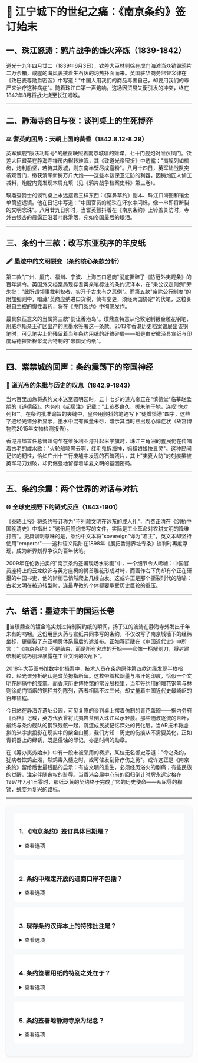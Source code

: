 # 📜 江宁城下的世纪之痛：《南京条约》签订始末

## 一、珠江怒涛：鸦片战争的烽火淬炼（1839-1842）

道光十九年四月廿二（1839年6月3日），钦差大臣林则徐在虎门海滩当众销毁鸦片二万余箱，咸腥的海风裹挟着生石灰的灼热扑面而来。英国驻华商务监督义律在《致巴麦尊勋爵密函》中写道："中国人用我们的商品毒害自己，却要用我们的尊严来治疗这种病症"。随着珠江口第一声炮响，这场因贸易失衡引发的冲突，终在1842年8月将战火烧至长江咽喉。

---

## 二、静海寺的日与夜：谈判桌上的生死博弈

### ⚖️ 耆英的困局：天朝上国的黄昏（1842.8.12-8.29）

英军旗舰"康沃利斯号"的舷窗映照着南京城墙的雉堞，七十门舰炮对准仪凤门。钦差大臣耆英在静海寺禅房内辗转难眠，其《致道光帝密折》中透露："夷舰列如梳齿，炮利船坚，若待其轰城，则东南半壁尽成齑粉"。八月十四日，英军陆战队突袭观音门，缴获清军新铸万斤大炮——这些本该保卫江防的利器，因铸炮匠人偷工减料，炮膛内竟发现木屑充填（见《鸦片战争档案史料》第三卷）。

璞鼎查爵士的谈判桌上永远摆着三样东西：《穿鼻草约》副本、珠江口海图和镶金单筒望远镜。他在日记中写道："中国官员的朝珠在汗水中闪烁，像一串即将断裂的文明念珠"。八月廿九日卯时，当耆英颤抖着在《南京条约》上钤盖关防时，寺外古银杏的晨露正沿着叶脉滑落，宛如帝国最后的眼泪。

---

## 三、条约十三款：改写东亚秩序的羊皮纸

### 🖋️ 墨迹中的文明裂变（条约核心条款分析）

第二款"广州、厦门、福州、宁波、上海五口通商"彻底撕碎了《防范外夷规条》的百年禁令。英国外交档案局现存耆英亲笔标注的条约汉译本，在"秉公议定则例"旁朱批："此所谓领事裁判权者，实开千古未有之恶例"。而第五款"废除公行制度"的附加细则中，暗藏"英商应纳进口货税，倘有变更，须经两国协定"的伏笔，这粒关税自主权的慢性毒药，将在《虎门条约》中彻底发作。

最具象征意义的当属第三款"割让香港岛"。璞鼎查特意从伦敦定制镀金雕花钢笔，用威尔斯亲王矿区出产的黑墨水签署这一条款。2013年香港历史档案馆展出该钢笔时，可见笔尖上仍残留着当年条约用纸的纤维碎屑——那是由安徽泾县宣纸与印度马德拉斯棉浆混合特制的"帝国契约纸"。

---

## 四、紫禁城的回声：条约震荡下的帝国神经

### 🏮 道光帝的朱批与历史的叹息（1842.9-1843）

当六百里加急将条约文本送至圆明园时，五十七岁的道光帝正在"慎德堂"临摹赵孟頫的《道德经》。内务府《起居注》记载："上览奏良久，掷朱笔于地，连叹'愧对列祖'"。在条约批准谕旨的夹缝中，皇帝用颤抖的笔迹写下"徒增愤懑"四字，这些字迹经光谱分析显示，墨水中混有微量朱砂，暗示其当时已出现心悸症状（故宫博物院2015年文物检测报告）。

香港开埠首任总督砵甸乍在维多利亚港升起米字旗时，珠江三角洲的疍民仍在传唱着古老的咸水歌："火轮船喷黑云啊，红毛鬼拆海神，妈祖娘娘快显灵"。这种民间记忆的韧性，恰如广州十三行废墟中发现的石碑残片，其上"夷夏大防"的刻痕虽被英军马刀划破，却仍倔强地留存着华夏文明的基因密码。

---

## 五、条约余震：两个世界的对话与对抗

### 🌐 全球史视野下的链式反应（1843-1901）

《泰晤士报》将条约签订称为"不列颠文明在远东的成人礼"，而费正清在《剑桥中国晚清史》中指出："这份用舰炮书写的文件，实际是工业革命对农耕文明的降维打击"。更具讽刺意味的是，条约中文本将"sovereign"译为"君主"，英文本却坚持使用"emperor"——这种语义陷阱在1898年《展拓香港界址专条》谈判时再度浮现，成为新界划界争议的百年伏笔。

2009年在伦敦拍卖的"南京条约签署现场水彩画"中，一个细节令人唏嘘：中国官员座椅上的云龙纹饰与英方座椅的狮首雕花形成对峙，而画作右下角却有个正在研墨的中国书吏，他的辫梢已悄然爬上几缕白发。这或许正是那个撕裂时代的隐喻：古老文明在被迫转型时，连最卑微的个体都要承受历史巨轮的重压。

---

## 六、结语：墨迹未干的国运长卷

🧱当璞鼎查的镀金笔尖划过特制契约纸的瞬间，扬子江的波涛在静海寺外发出千年未有的呜咽。这份用黑火药与宣纸共同书写的条约，不仅改写了南京城墙下的经纬坐标，更撕裂了东亚朝贡体系最后的遮羞布。正如蒋廷黻在《中国近代史》中所言："《南京条约》不是结束，而是所有灾难的开始——它像一柄解剖刀，将封建帝制的腐朽肌理暴露在工业文明的X光下"。

2018年大英图书馆数字化档案中，技术人员在条约原件第四款边缘发现半枚指纹，经光谱分析确认是耆英拇指所留。这枚带着松烟墨与冷汗的印痕，恰似一个文明在剧痛中的痉挛。而香港历史博物馆的常设展柜里，当年签约用的雕花钢笔与林则徐虎门销烟的铜秤并列陈列，两者相隔不过三米，却丈量着中国近代史最崎岖的百年征程。

今日站在静海寺遗址公园，可见复原的谈判桌上摆着仿制的青花盖碗——据内务府《贡档》记载，英方代表曾将武夷岩茶倒入珠江以示轻蔑。那些随波逐流的茶叶，最终与条约舰队的钢铁残骸一起，沉淀成民族记忆深处的钙化层。当AR技术将虚拟的米字旗投影在现实中的紫金山麓，我们方知：历史的伤痕从不需要美化，正如青铜器上的绿锈，既是侵蚀的印记，亦是时间的勋章。

在《筹办夷务始末》中有一段未被采用的奏折，某位无名御史写道："今之条约，犹病者饮鸩止渴，然鸩毒入髓之时，或可催发刮骨疗伤之勇"。或许这正是《南京条约》留给后世最残酷的启示：有些文明的重生，必须经历浴火的剧痛；有些民族的觉醒，注定伴随丧权的耻辱。当香港会展中心前的回归倒计时牌永远定格在1997年7月1日零时，那纸泛黄的契约终于完成了它的历史使命——从屈辱的枷锁，蜕变为复兴的路标。

---

<style>
.quiz-box {
  background: #f8f9fa;
  border-radius: 10px;
  padding: 20px;
  margin: 20px 0;
  box-shadow: 0 2px 5px rgba(0,0,0,0.1);
}

.quiz-question {
  background: white;
  border-radius: 8px;
  padding: 15px;
  margin-bottom: 15px;
}

.quiz-option {
  display: block;
  padding: 10px;
  margin: 5px 0;
  border: 1px solid #ddd;
  border-radius: 5px;
  cursor: pointer;
}

.quiz-option:hover {
  background: #f0f0f0;
}

.quiz-answer {
  margin-top: 10px;
  padding: 10px;
  border-radius: 5px;
  background: #e8f5e9;
  color: #2e7d32;
}
</style>

<div class="quiz-box">
  <div class="quiz-question">
    <h3>1. 《南京条约》签订具体日期是？</h3>
    <details>
      <summary>查看选项</summary>
      <div class="quiz-option">A. 1840年8月29日</div>
      <div class="quiz-option">B. 1842年8月29日</div>
      <div class="quiz-option">C. 1842年9月7日</div>
      <div class="quiz-option">D. 1843年7月22日</div>
      <details>
        <summary>查看答案</summary>
        <div class="quiz-answer">正确答案是 B. 1842年8月29日（道光二十二年七月二十四日）</div>
      </details>
    </details>
  </div>

  <div class="quiz-question">
    <h3>2. 条约中规定开放的通商口岸不包括？</h3>
    <details>
      <summary>查看选项</summary>
      <div class="quiz-option">A. 厦门</div>
      <div class="quiz-option">B. 宁波</div>
      <div class="quiz-option">C. 天津</div>
      <div class="quiz-option">D. 上海</div>
      <details>
        <summary>查看答案</summary>
        <div class="quiz-answer">正确答案是 C. 天津（五口为广州、厦门、福州、宁波、上海）</div>
      </details>
    </details>
  </div>

  <div class="quiz-question">
    <h3>3. 现存条约汉译本上的特殊批注是？</h3>
    <details>
      <summary>查看选项</summary>
      <div class="quiz-option">A. 道光帝朱批</div>
      <div class="quiz-option">B. 耆英私印</div>
      <div class="quiz-option">C. 林则徐眉批</div>
      <div class="quiz-option">D. 璞鼎查签名</div>
      <details>
        <summary>查看答案</summary>
        <div class="quiz-answer">正确答案是 A. 道光帝朱批（'徒增愤懑'四字现存英国国家档案馆）</div>
      </details>
    </details>
  </div>

  <div class="quiz-question">
    <h3>4. 条约签署用纸的特别之处在于？</h3>
    <details>
      <summary>查看选项</summary>
      <div class="quiz-option">A. 桑皮纸</div>
      <div class="quiz-option">B. 混纺契约纸</div>
      <div class="quiz-option">C. 羊皮纸</div>
      <div class="quiz-option">D. 竹纸</div>
      <details>
        <summary>查看答案</summary>
        <div class="quiz-answer">正确答案是 B. 混纺契约纸（安徽宣纸与印度棉浆特制）</div>
      </details>
    </details>
  </div>

  <div class="quiz-question">
    <h3>5. 条约签署地静海寺原为纪念？</h3>
    <details>
      <summary>查看选项</summary>
      <div class="quiz-option">A. 郑和下西洋</div>
      <div class="quiz-option">B. 戚继光抗倭</div>
      <div class="quiz-option">C. 康熙南巡</div>
      <div class="quiz-option">D. 岳飞抗金</div>
      <details>
        <summary>查看答案</summary>
        <div class="quiz-answer">正确答案是 A. 郑和下西洋（明成祖敕建以彰航海伟业）</div>
      </details>
    </details>
  </div>
</div>